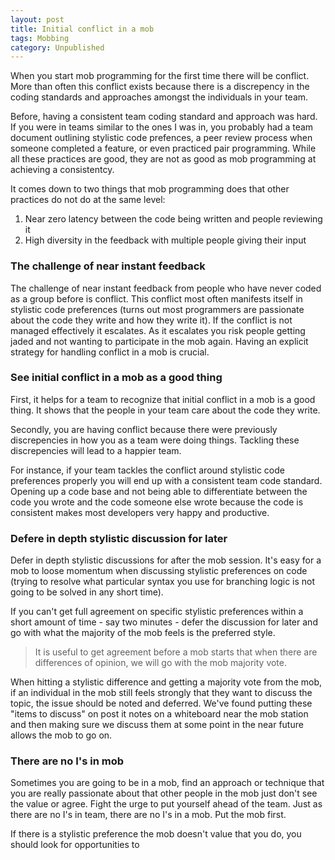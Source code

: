 ```yaml
---
layout: post
title: Initial conflict in a mob
tags: Mobbing
category: Unpublished
---
```


When you start mob programming for the first time there will be conflict. More than often this conflict exists because there is a discrepency in the coding standards and approaches amongst the individuals in your team. 

Before, having a consistent team coding standard and approach was hard. If you were in teams similar to the ones I was in, you probably had a team document outlining stylistic code prefences, a peer review process when someone completed a feature, or even practiced pair programming. While all these practices are good, they are not as good as mob programming at achieving a consistentcy. 

It comes down to two things that mob programming does that other practices do not do at the same level:

1. Near zero latency between the code being written and people reviewing it  
2. High diversity in the feedback with multiple people giving their input

### The challenge of near instant feedback

The challenge of near instant feedback from people who have never coded as a group before is conflict. This conflict most often manifests itself in stylistic code preferences (turns out most programmers are passionate about the code they write and how they write it). If the conflict is not managed effectively it escalates. As it escalates you risk people getting jaded and not wanting to participate in the mob again. Having an explicit strategy for handling conflict in a mob is crucial.

### See initial conflict in a mob as a good thing

First, it helps for a team to recognize that initial conflict in a mob is a good thing. It shows that the people in your team care about the code they write.

Secondly, you are having conflict because there were previously discrepencies in how you as a team were doing things. Tackling these discrepencies will lead to a happier team.  

For instance, if your team tackles the conflict around stylistic code preferences properly you will end up with a consistent team code standard. Opening up a code base and not being able to differentiate between the code you wrote and the code someone else wrote because the code is consistent makes most developers very happy and productive.

### Defere in depth stylistic discussion for later

Defer in depth stylistic discussions for after the mob session. It's easy for a mob to loose momentum when discussing stylistic preferences on code (trying to resolve what particular syntax you use for branching logic is not going to be solved in any short time). 

If you can't get full agreement on specific stylistic preferences within a short amount of time - say two minutes - defer the discussion for later and go with what the majority of the mob feels is the preferred style.

> It is useful to get agreement before a mob starts that when there are differences of opinion, we will go with the mob majority vote.

When hitting a stylistic difference and getting a majority vote from the mob, if an individual in the mob still feels strongly that they want to discuss the topic, the issue should be noted and deferred. We've found putting these "items to discuss" on post it notes on a whiteboard near the mob station and then making sure we discuss them at some point in the near future allows the mob to go on.

### There are no I's in mob 

Sometimes you are going to be in a mob, find an approach or technique that you are really passionate about that other people in the mob just don't see the value or agree. Fight the urge to put yourself ahead of the team. Just as there are no I's in team, there are no I's in a mob. Put the mob first. 

If there is a stylistic preference the mob doesn't value that you do, you should look for opportunities to 

